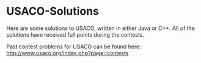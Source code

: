 # USACO-Solutions
Here are some solutions to USACO, written in either Java or C++. All of the solutions have received full points during the contests.

Past contest problems for USACO can be found here: http://www.usaco.org/index.php?page=contests
